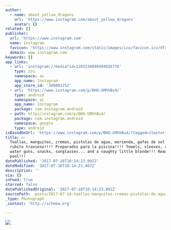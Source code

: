 ```yaml
---
author:
  - name: about_yellow_dragons
    url: 'https://www.instagram.com/about_yellow_dragons'
    avatar: {}
related: []
publisher:
  url: 'https://www.instagram.com'
  name: Instagram
  favicon: 'https://www.instagram.com/static/images/ico/favicon.ico/dfa85bb1fd63.ico'
  domain: www.instagram.com
keywords: []
app_links:
  - url: 'instagram://media?id=1283236048494926776'
    type: ios
    namespace: ai
    app_name: Instagram
    app_store_id: '389801252'
  - url: 'https://www.instagram.com/p/BHO-GMhhBu4/'
    type: android
    namespace: ai
    app_name: Instagram
    package: com.instagram.android
  - path: https/instagram.com/p/BHO-GMhhBu4/
    package: com.instagram.android
    namespace: google
    type: android
isBasedOnUrl: 'https://www.instagram.com/p/BHO-GMhhBu4/?tagged=itwstories'
title: >-
  Toallas, manguitos, cremas, pistolas de agua, merienda, gafas de sol...y un
  rubito travieso!!!! Preparados para la piscina!!!! Towels, sleeves, creams,
  water guns, snacks, sunglasses... and a naughty little blonde!!! Ready for the
  pool!!!
datePublished: '2017-07-16T10:14:23.091Z'
dateModified: '2017-07-16T10:14:21.467Z'
description: ''
via: {}
inFeed: true
starred: false
datePublishedOriginal: '2017-07-16T10:14:23.091Z'
sourcePath: _posts/2017-07-16-toallas-manguitos-cremas-pistolas-de-agua-merienda-gafa.md
_type: Photograph
_context: 'http://schema.org'

---
```

![](https://imgflo.herokuapp.com/graph/2b2431f8e7ba7b0/e1d15e6584068b2f5369c5c16f7c7270/noop.jpg?input=https%3A%2F%2Fscontent.cdninstagram.com%2Ft51.2885-15%2Fs640x640%2Fsh0.08%2Fe35%2F13573556_1729657517273221_1352995541_n.jpg)
